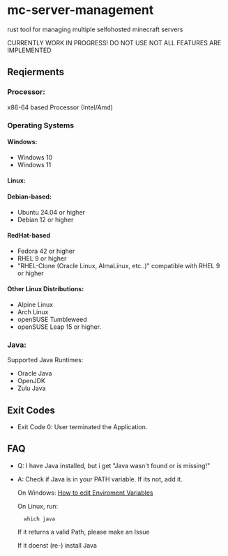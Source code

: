 # mc-server-management

rust tool for managing multiple selfohosted minecraft servers

CURRENTLY WORK IN PROGRESS!
DO NOT USE
NOT ALL FEATURES ARE IMPLEMENTED

## Reqierments

### Processor:

x86-64 based Processor (Intel/Amd)

### Operating Systems

#### Windows:

- Windows 10
- Windows 11

#### Linux: 

#### Debian-based:
- Ubuntu 24.04 or higher
- Debian 12 or higher


#### RedHat-based

- Fedora 42 or higher
- RHEL 9 or higher
- "RHEL-Clone (Oracle Linux, AlmaLinux, etc..)" compatible with RHEL 9 or higher

#### Other Linux Distributions:

- Alpine Linux
- Arch Linux
- openSUSE Tumbleweed
- openSUSE Leap 15 or higher.

### Java:

Supported Java Runtimes:

- Oracle Java
- OpenJDK
- Zulu Java

## Exit Codes

- Exit Code 0: User terminated the Application.

## FAQ

- Q: I have Java installed, but i get "Java wasn't found or is missing!"
- A: Check if Java is in your PATH variable. If its not, add it.
    
    On Windows: [How to edit Enviroment Variables](https://www.google.com/search?q=how+to+edit+environment+variables+in+windows&sca_esv=87b41ab4477c98ab&sxsrf=AE3TifOTess3olJYauutliwMR8rU_Ub-yA%3A1749203581729&source=hp&ei=fbpCaKWsKrSI9u8Pr5_muQ8&iflsig=AOw8s4IAAAAAaELIjZ9Uqyh4psKbgFDI_4vq5JbJ5PAs&ved=0ahUKEwjl3oGRw9yNAxU0hP0HHa-POfcQ4dUDCBk&uact=5&oq=how+to+edit+environment+variables+in+windows&gs_lp=Egdnd3Mtd2l6Iixob3cgdG8gZWRpdCBlbnZpcm9ubWVudCB2YXJpYWJsZXMgaW4gd2luZG93czIIEAAYgAQYywEyCBAAGIAEGMsBMggQABiABBjLATIGEAAYFhgeMgYQABgWGB4yBhAAGBYYHjIGEAAYFhgeMgUQABjvBTIIEAAYgAQYogQyBRAAGO8FSJoDUABYAHAAeACQAQCYAUCgAUCqAQExuAEDyAEA-AEC-AEBmAIBoAJImAMAkgcBMaAHmQeyBwExuAdIwgcDMy0xyAcI&sclient=gws-wiz)

    On Linux, run:
    
    
        which java

    If it returns a valid Path, please make an Issue

    If it doenst (re-) install Java
